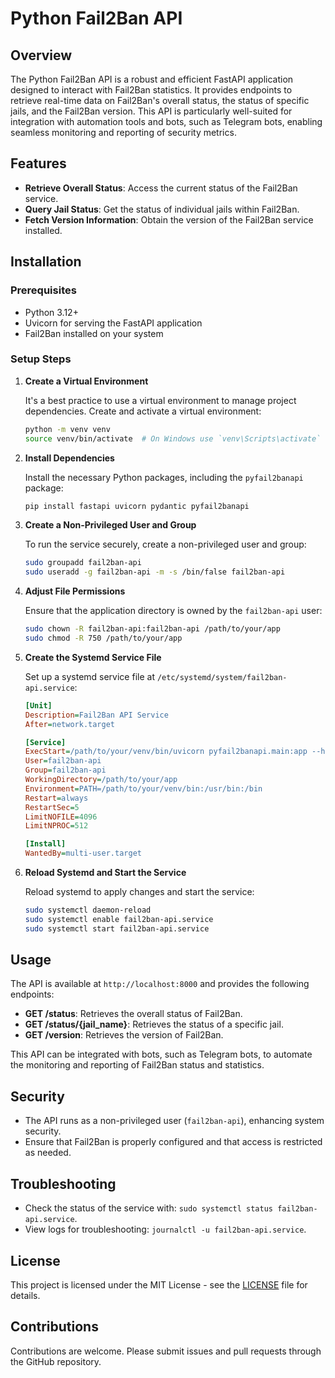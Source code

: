 # Python Fail2Ban API

## Overview

The Python Fail2Ban API is a robust and efficient FastAPI application designed to interact with Fail2Ban statistics. It
provides endpoints to retrieve real-time data on Fail2Ban's overall status, the status of specific jails, and the
Fail2Ban version. This API is particularly well-suited for integration with automation tools and bots, such as Telegram
bots, enabling seamless monitoring and reporting of security metrics.

## Features

- **Retrieve Overall Status**: Access the current status of the Fail2Ban service.
- **Query Jail Status**: Get the status of individual jails within Fail2Ban.
- **Fetch Version Information**: Obtain the version of the Fail2Ban service installed.

## Installation

### Prerequisites

- Python 3.12+
- Uvicorn for serving the FastAPI application
- Fail2Ban installed on your system

### Setup Steps

1. **Create a Virtual Environment**

   It's a best practice to use a virtual environment to manage project dependencies. Create and activate a virtual
   environment:

   ```bash
   python -m venv venv
   source venv/bin/activate  # On Windows use `venv\Scripts\activate`
   ```

2. **Install Dependencies**

   Install the necessary Python packages, including the `pyfail2banapi` package:

   ```bash
   pip install fastapi uvicorn pydantic pyfail2banapi
   ```

3. **Create a Non-Privileged User and Group**

   To run the service securely, create a non-privileged user and group:

   ```bash
   sudo groupadd fail2ban-api
   sudo useradd -g fail2ban-api -m -s /bin/false fail2ban-api
   ```

4. **Adjust File Permissions**

   Ensure that the application directory is owned by the `fail2ban-api` user:

   ```bash
   sudo chown -R fail2ban-api:fail2ban-api /path/to/your/app
   sudo chmod -R 750 /path/to/your/app
   ```

5. **Create the Systemd Service File**

   Set up a systemd service file at `/etc/systemd/system/fail2ban-api.service`:

   ```ini
   [Unit]
   Description=Fail2Ban API Service
   After=network.target

   [Service]
   ExecStart=/path/to/your/venv/bin/uvicorn pyfail2banapi.main:app --host 0.0.0.0 --port 8000
   User=fail2ban-api
   Group=fail2ban-api
   WorkingDirectory=/path/to/your/app
   Environment=PATH=/path/to/your/venv/bin:/usr/bin:/bin
   Restart=always
   RestartSec=5
   LimitNOFILE=4096
   LimitNPROC=512

   [Install]
   WantedBy=multi-user.target
   ```

6. **Reload Systemd and Start the Service**

   Reload systemd to apply changes and start the service:

   ```bash
   sudo systemctl daemon-reload
   sudo systemctl enable fail2ban-api.service
   sudo systemctl start fail2ban-api.service
   ```

## Usage

The API is available at `http://localhost:8000` and provides the following endpoints:

- **GET /status**: Retrieves the overall status of Fail2Ban.
- **GET /status/{jail_name}**: Retrieves the status of a specific jail.
- **GET /version**: Retrieves the version of Fail2Ban.

This API can be integrated with bots, such as Telegram bots, to automate the monitoring and reporting of Fail2Ban status
and statistics.

## Security

- The API runs as a non-privileged user (`fail2ban-api`), enhancing system security.
- Ensure that Fail2Ban is properly configured and that access is restricted as needed.

## Troubleshooting

- Check the status of the service with: `sudo systemctl status fail2ban-api.service`.
- View logs for troubleshooting: `journalctl -u fail2ban-api.service`.

## License

This project is licensed under the MIT License - see the [LICENSE](LICENSE) file for details.

## Contributions

Contributions are welcome. Please submit issues and pull requests through the GitHub repository.
